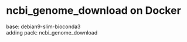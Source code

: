 # ncbi_genome_download on Docker
base: debian9-slim-bioconda3   
adding pack: ncbi_genome_download  
